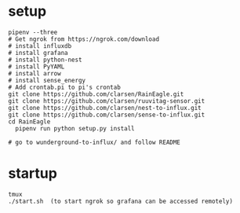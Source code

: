 # setup
    pipenv --three
    # Get ngrok from https://ngrok.com/download
    # install influxdb
    # install grafana
    # install python-nest
    # install PyYAML
    # install arrow
    # install sense_energy
    # Add crontab.pi to pi's crontab
    git clone https://github.com/clarsen/RainEagle.git
    git clone https://github.com/clarsen/ruuvitag-sensor.git
    git clone https://github.com/clarsen/nest-to-influx.git
    git clone https://github.com/clarsen/sense-to-influx.git
    cd RainEagle
      pipenv run python setup.py install

    # go to wunderground-to-influx/ and follow README

# startup
    tmux
    ./start.sh  (to start ngrok so grafana can be accessed remotely)
